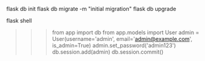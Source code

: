 flask db init
flask db migrate -m "initial migration"
flask db upgrade

flask shell

> > > from app import db
> > > from app.models import User
> > > admin = User(username='admin', email='admin@example.com', is_admin=True)
> > > admin.set_password('admin123')
> > > db.session.add(admin)
> > > db.session.commit()
